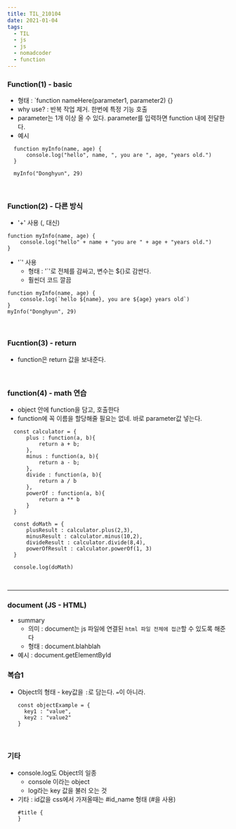 ```yaml
---
title: TIL_210104
date: 2021-01-04
tags:
  - TIL
  - js
  - js
  - nomadcoder
  - function
---
```


### Function(1) - basic
* 형태 : `function nameHere(parameter1, parameter2) {}
* why use? : 반복 작업 제거. 한번에 특정 기능 호출
* parameter는 1개 이상 올 수 있다. parameter를 입력하면 function 내에 전달한다. 
* 예시
```
  function myInfo(name, age) {
      console.log("hello", name, ", you are ", age, "years old.")
  }

  myInfo("Donghyun", 29)
```
<br>

### Function(2) - 다른 방식
* '+' 사용 (, 대신)
```
function myInfo(name, age) {
    console.log("hello" + name + "you are " + age + "years old.")
}
```

* '`' 사용
  * 형태 : '`'로 전체를 감싸고, 변수는 ${}로 감싼다.
  * 훨씬더 코드 깔끔  
```
function myInfo(name, age) {
    console.log(`hello ${name}, you are ${age} years old`)
}
myInfo("Donghyun", 29)
```
<br>

### Fucntion(3) - return
* function은 return 값을 보내준다. 
<br>

### function(4) - math 연습
* object 안에 function을 담고, 호출한다
* function에 꼭 이름을 할당해줄 필요는 없네. 바로 parameter값 넣는다.
```
  const calculator = {
      plus : function(a, b){
          return a + b;
      },
      minus : function(a, b){
          return a - b;
      },
      divide : function(a, b){
          return a / b
      },
      powerOf : function(a, b){
          return a ** b
      }
  }

  const doMath = {
      plusResult : calculator.plus(2,3),
      minusResult : calculator.minus(10,2),
      divideResult : calculator.divide(8,4),
      powerOfResult : calculator.powerOf(1, 3)
  }

  console.log(doMath)
```
<br>

-----

### document (JS - HTML)
* summary
  * 의미 : document는 js 파일에 연결된 `html 파일 전체에 접근`할 수 있도록 해준다
  * 형태 : document.blahblah
* 예시 : document.getElementById



### 복습1
* Object의 형태 - key값을 `:`로 담는다. `=`이 아니라.
  ```
  const objectExample = {
    key1 : "value",
    key2 : "value2"
  }
  ```
<br>

### 기타
* console.log도 Object의 일종
  * console 이라는 object
  * log라는 key 값을 불러 오는 것
* 기타 : id값을 css에서 가져올때는 #id_name 형태 (#을 사용)
  ```
  #title {
  }
  ```

